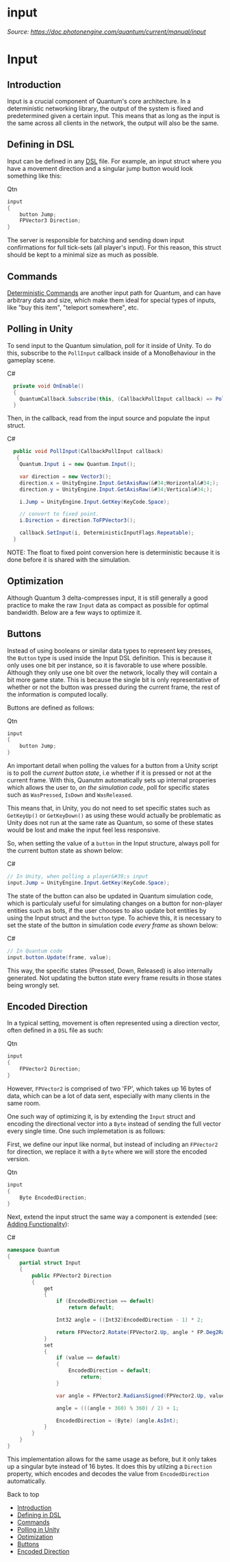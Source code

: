 # input

_Source: https://doc.photonengine.com/quantum/current/manual/input_

# Input

## Introduction

Input is a crucial component of Quantum's core architecture. In a deterministic networking library, the output of the system is fixed and predetermined given a certain input. This means that as long as the input is the same across all clients in the network, the output will also be the same.

## Defining in DSL

Input can be defined in any [DSL](/quantum/current/manual/quantum-ecs/dsl) file. For example, an input struct where you have a movement direction and a singular jump button would look something like this:

Qtn

```cs
input
{
    button Jump;
    FPVector3 Direction;
}

```

The server is responsible for batching and sending down input confirmations for full tick-sets (all player's input). For this reason, this struct should be kept to a minimal size as much as possible.

## Commands

[Deterministic Commands](/quantum/current/manual/commands) are another input path for Quantum, and can have arbitrary data and size, which make them ideal for special types of inputs, like "buy this item", "teleport somewhere", etc.

## Polling in Unity

To send input to the Quantum simulation, poll for it inside of Unity. To do this, subscribe to the `PollInput` callback inside of a MonoBehaviour in the gameplay scene.

C#

```csharp
  private void OnEnable()
  {
    QuantumCallback.Subscribe(this, (CallbackPollInput callback) => PollInput(callback));
  }

```

Then, in the callback, read from the input source and populate the input struct.

C#

```csharp
  public void PollInput(CallbackPollInput callback)
   {
    Quantum.Input i = new Quantum.Input();

    var direction = new Vector3();
    direction.x = UnityEngine.Input.GetAxisRaw(&#34;Horizontal&#34;);
    direction.y = UnityEngine.Input.GetAxisRaw(&#34;Vertical&#34;);

    i.Jump = UnityEngine.Input.GetKey(KeyCode.Space);

    // convert to fixed point.
    i.Direction = direction.ToFPVector3();

    callback.SetInput(i, DeterministicInputFlags.Repeatable);
  }

```

NOTE: The float to fixed point conversion here is deterministic because it is done before it is shared with the simulation.

## Optimization

Although Quantum 3 delta-compresses input, it is still generally a good practice to make the raw `Input` data as compact as possible for optimal bandwidth. Below are a few ways to optimize it.

## Buttons

Instead of using booleans or similar data types to represent key presses, the `Button` type is used inside the Input DSL definition. This is because it only uses one bit per instance, so it is favorable to use where possible. Although they only use one bit over the network, locally they will contain a bit more game state. This is because the single bit is only representative of whether or not the button was pressed during the current frame, the rest of the information is computed locally.

Buttons are defined as follows:

Qtn

```cs
input
{
    button Jump;
}

```

An important detail when polling the values for a button from a Unity script is to poll the _current button state_, i.e whether if it is pressed or not at the current frame. With this, Quanutm automatically sets up internal properies which allows the user to, _on the simulation code_, poll for specific states such as `WasPressed`, `IsDown` and `WasReleased`.

This means that, in Unity, you do not need to set specific states such as `GetKeyUp()` or `GetKeyDown()` as using these would actually be problematic as Unity does not run at the same rate as Quantum, so some of these states would be lost and make the input feel less responsive.

So, when setting the value of a `button` in the Input structure, always poll for the current button state as shown below:

C#

```csharp
// In Unity, when polling a player&#39;s input
input.Jump = UnityEngine.Input.GetKey(KeyCode.Space);

```

The state of the button can also be updated in Quantum simulation code, which is particulaly useful for simulating changes on a button for non-player entities such as bots, if the user chooses to also update bot entities by using the Input struct and the `button` type. To achieve this, it is necessary to set the state of the button in simulation code _every frame_ as shown below:

C#

```csharp
// In Quantum code
input.button.Update(frame, value);

```

This way, the specific states (Pressed, Down, Released) is also internally generated. Not updating the button state every frame results in those states being wrongly set.

## Encoded Direction

In a typical setting, movement is often represented using a direction vector, often defined in a `DSL` file as such:

Qtn

```cs
input
{
    FPVector2 Direction;
}

```

However, `FPVector2` is comprised of two 'FP', which takes up 16 bytes of data, which can be a lot of data sent, especially with many clients in the same room.

One such way of optimizing it, is by extending the `Input` struct and encoding the directional vector into a `Byte` instead of sending the full vector every single time. One such implemetation is as follows:

First, we define our input like normal, but instead of including an `FPVector2` for direction, we replace it with a `Byte` where we will store the encoded version.

Qtn

```cs
input
{
    Byte EncodedDirection;
}

```

Next, extend the input struct the same way a component is extended (see: [Adding Functionality](/quantum/current/manual/quantum-ecs/components#adding_functionality)):

C#

```csharp
namespace Quantum
{
    partial struct Input
    {
        public FPVector2 Direction
        {
            get
            {
                if (EncodedDirection == default)
                    return default;

                Int32 angle = ((Int32)EncodedDirection - 1) * 2;

                return FPVector2.Rotate(FPVector2.Up, angle * FP.Deg2Rad);
            }
            set
            {
                if (value == default)
                {
                    EncodedDirection = default;
                        return;
                }

                var angle = FPVector2.RadiansSigned(FPVector2.Up, value) * FP.Rad2Deg;

                angle = (((angle + 360) % 360) / 2) + 1;

                EncodedDirection = (Byte) (angle.AsInt);
            }
        }
    }
}

```

This implementation allows for the same usage as before, but it only takes up a singular byte instead of 16 bytes. It does this by utilzing a `Direction` property, which encodes and decodes the value from `EncodedDirection` automatically.

Back to top

- [Introduction](#introduction)
- [Defining in DSL](#defining-in-dsl)
- [Commands](#commands)
- [Polling in Unity](#polling-in-unity)
- [Optimization](#optimization)
- [Buttons](#buttons)
- [Encoded Direction](#encoded-direction)